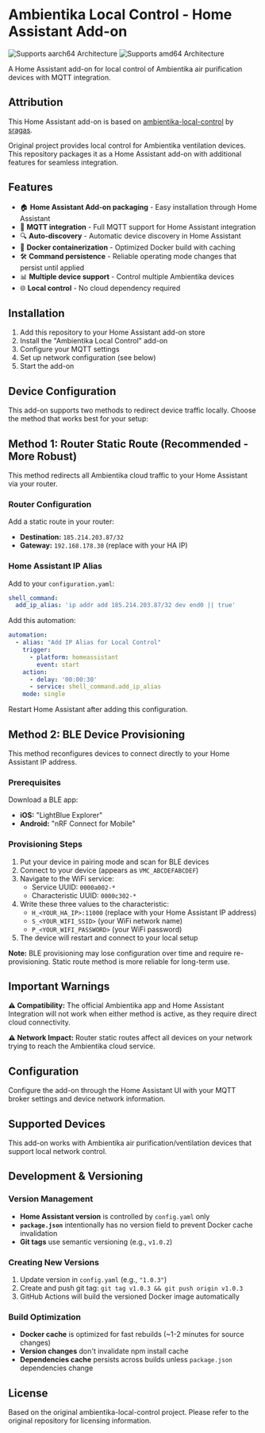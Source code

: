 # Ambientika Local Control - Home Assistant Add-on

![Supports aarch64 Architecture][aarch64-shield]
![Supports amd64 Architecture][amd64-shield]

A Home Assistant add-on for local control of Ambientika air purification devices with MQTT integration.

## Attribution

This Home Assistant add-on is based on [ambientika-local-control](https://github.com/sragas/ambientika-local-control) by [sragas](https://github.com/sragas).

Original project provides local control for Ambientika ventilation devices. This repository packages it as a Home Assistant add-on with additional features for seamless integration.

## Features

- 🏠 **Home Assistant Add-on packaging** - Easy installation through Home Assistant
- 📡 **MQTT integration** - Full MQTT support for Home Assistant integration
- 🔍 **Auto-discovery** - Automatic device discovery in Home Assistant
- 🐳 **Docker containerization** - Optimized Docker build with caching
- 🛠️ **Command persistence** - Reliable operating mode changes that persist until applied
- 📊 **Multiple device support** - Control multiple Ambientika devices
- 🌐 **Local control** - No cloud dependency required

## Installation

1. Add this repository to your Home Assistant add-on store
2. Install the "Ambientika Local Control" add-on
3. Configure your MQTT settings
4. Set up network configuration (see below)
5. Start the add-on

## Device Configuration

This add-on supports two methods to redirect device traffic locally. Choose the method that works best for your setup:

## Method 1: Router Static Route (Recommended - More Robust)

This method redirects all Ambientika cloud traffic to your Home Assistant via your router.

### Router Configuration
Add a static route in your router:
- **Destination:** `185.214.203.87/32`
- **Gateway:** `192.168.178.30` (replace with your HA IP)

### Home Assistant IP Alias
Add to your `configuration.yaml`:
```yaml
shell_command:
  add_ip_alias: 'ip addr add 185.214.203.87/32 dev end0 || true'
```

Add this automation:
```yaml
automation:
  - alias: "Add IP Alias for Local Control"
    trigger:
      - platform: homeassistant
        event: start
    action:
      - delay: '00:00:30'
      - service: shell_command.add_ip_alias
    mode: single
```

Restart Home Assistant after adding this configuration.

## Method 2: BLE Device Provisioning

This method reconfigures devices to connect directly to your Home Assistant IP address.

### Prerequisites
Download a BLE app:
- **iOS:** "LightBlue Explorer" 
- **Android:** "nRF Connect for Mobile"

### Provisioning Steps
1. Put your device in pairing mode and scan for BLE devices
2. Connect to your device (appears as `VMC_ABCDEFABCDEF`)
3. Navigate to the WiFi service:
   - Service UUID: `0000a002-*`
   - Characteristic UUID: `0000c302-*`
4. Write these three values to the characteristic:
   - `H_<YOUR_HA_IP>:11000` (replace with your Home Assistant IP address)
   - `S_<YOUR_WIFI_SSID>` (your WiFi network name)
   - `P_<YOUR_WIFI_PASSWORD>` (your WiFi password)
5. The device will restart and connect to your local setup

**Note:** BLE provisioning may lose configuration over time and require re-provisioning. Static route method is more reliable for long-term use.

## Important Warnings

**⚠️ Compatibility:** The official Ambientika app and Home Assistant Integration will not work when either method is active, as they require direct cloud connectivity.

**⚠️ Network Impact:** Router static routes affect all devices on your network trying to reach the Ambientika cloud service.

## Configuration

Configure the add-on through the Home Assistant UI with your MQTT broker settings and device network information.

## Supported Devices

This add-on works with Ambientika air purification/ventilation devices that support local network control.

## Development & Versioning

### Version Management
- **Home Assistant version** is controlled by `config.yaml` only
- **`package.json`** intentionally has no version field to prevent Docker cache invalidation
- **Git tags** use semantic versioning (e.g., `v1.0.2`)

### Creating New Versions
1. Update version in `config.yaml` (e.g., `"1.0.3"`)
2. Create and push git tag: `git tag v1.0.3 && git push origin v1.0.3`
3. GitHub Actions will build the versioned Docker image automatically

### Build Optimization
- **Docker cache** is optimized for fast rebuilds (~1-2 minutes for source changes)
- **Version changes** don't invalidate npm install cache
- **Dependencies cache** persists across builds unless `package.json` dependencies change

## License

Based on the original ambientika-local-control project. Please refer to the original repository for licensing information.

[aarch64-shield]: https://img.shields.io/badge/aarch64-yes-green.svg
[amd64-shield]: https://img.shields.io/badge/amd64-yes-green.svg